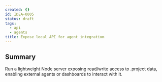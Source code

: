 ```yaml
---
created: {}
id: IDEA-0005
status: draft
tags:
  - api
  - agents
title: Expose local API for agent integration
---
```

## Summary
Run a lightweight Node server exposing read/write access to .project data, enabling external agents or dashboards to interact with it.
